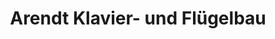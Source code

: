 ---
title: "Arendt Klavier- und Flügelbau"
url: /berlin/arendt-klavier-und-fluegelbau/
shop: Instrumente
---